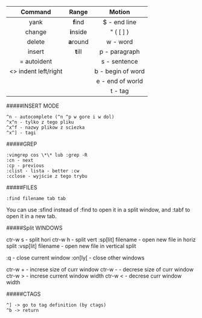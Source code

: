 | Command | Range    | Motion |
|:------:|:---------:|:------:|
| yank   | **f**ind  | $ - end line |
| change | **i**nside | \" ( [ ] ) |
| delete | **a**round   | w - word |
| insert | **t**ill  | p - paragraph |
| = autoident       |           | s - sentence |
| <> indent left/right |           | b - begin of word|
|        |           | e - end of world |
|        |           | t - tag |

#####INSERT MODE

    ^n - autocomplete (^n ^p w gore i w dol)
    ^x^n - tylko z tego pliku
    ^x^f - nazwy plikow z sciezka
    ^x^] - tagi

#####GREP

    :vimgrep cos \*\* lub :grep -R 
    :cn - next 
    :cp - previous
    :clist - lista - better :cw
    :cclose - wyjście z tego trybu

#####FILES

    :find filename tab tab
You can use :sfind instead of :find to open it in a split window, and :tabf to open it in a new tab.

#####Split WINDOWS

ctr-w s - split hori
ctr-w h - split vert
:sp[lit] filename - open new file in horiz split
:vsp[lit] filename - open new file in vertical split

:q - close current window
:on[ly[ - close other windows

ctr-w + - increse size of curr window
ctr-w - - decrese size of curr window
ctr-w > - increse current window width
ctr-w < - decrese curr window width

#####CTAGS

    ^] -> go to tag definition (by ctags)
    ^b -> return






